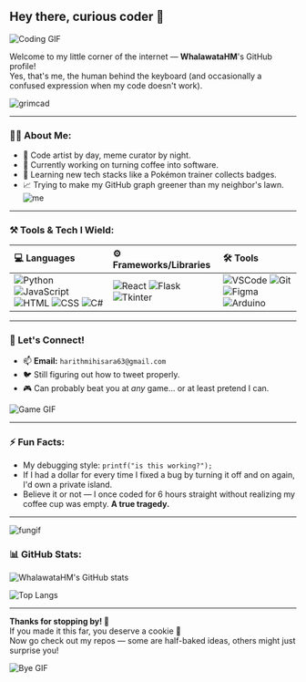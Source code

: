## Hey there, curious coder 👋
![Coding GIF](https://user-images.githubusercontent.com/74038190/225813708-98b745f2-7d22-48cf-9150-083f1b00d6c9.gif)

Welcome to my little corner of the internet — **WhalawataHM**'s GitHub profile!  
Yes, that's me, the human behind the keyboard (and occasionally a confused expression when my code doesn't work).

![grimcad](https://octodex.github.com/images/grim-repo.jpg)

---

### 🧙‍♂️ About Me:
- 🎨 Code artist by day, meme curator by night.
- 🔭 Currently working on turning coffee into software.
- 🌱 Learning new tech stacks like a Pokémon trainer collects badges.
- 📈 Trying to make my GitHub graph greener than my neighbor's lawn.
  ![me](https://octodex.github.com/suftocat/)
---

### ⚒️ Tools & Tech I Wield:

| 💻 Languages | ⚙️ Frameworks/Libraries | 🛠️ Tools |
|:-------------|:--------------------------|:---------|
| ![Python](https://img.shields.io/badge/Python-3776AB?style=for-the-badge&logo=python&logoColor=white) ![JavaScript](https://img.shields.io/badge/JavaScript-F7DF1E?style=for-the-badge&logo=javascript&logoColor=black) ![HTML](https://img.shields.io/badge/HTML5-E34F26?style=for-the-badge&logo=html5&logoColor=white) ![CSS](https://img.shields.io/badge/CSS3-1572B6?style=for-the-badge&logo=css3&logoColor=white) ![C#](https://img.shields.io/badge/C%23-239120?style=for-the-badge&logo=c-sharp&logoColor=white) | ![React](https://img.shields.io/badge/React-20232A?style=for-the-badge&logo=react&logoColor=61DAFB) ![Flask](https://img.shields.io/badge/Flask-000000?style=for-the-badge&logo=flask&logoColor=white) ![Tkinter](https://img.shields.io/badge/Tkinter-FF9E0F?style=for-the-badge&logo=python&logoColor=white) | ![VSCode](https://img.shields.io/badge/VS_Code-007ACC?style=for-the-badge&logo=visual-studio-code&logoColor=white) ![Git](https://img.shields.io/badge/Git-F05032?style=for-the-badge&logo=git&logoColor=white) ![Figma](https://img.shields.io/badge/Figma-F24E1E?style=for-the-badge&logo=figma&logoColor=white) ![Arduino](https://img.shields.io/badge/Arduino-00979D?style=for-the-badge&logo=arduino&logoColor=white) |

---

### 🤝 Let's Connect!

- 📫 **Email:** `harithmihisara63@gmail.com`
- 🐦 Still figuring out how to tweet properly.
- 🎮 Can probably beat you at *any* game... or at least pretend I can.

![Game GIF](https://i.gifer.com/T9aF.gif)

---

### ⚡ Fun Facts:
- My debugging style: `printf("is this working?");`
- If I had a dollar for every time I fixed a bug by turning it off and on again, I'd own a private island.
- Believe it or not — I once coded for 6 hours straight without realizing my coffee cup was empty. **A true tragedy.**

---
![fungif](https://user-images.githubusercontent.com/74038190/235224431-e8c8c12e-6826-47f1-89fb-2ddad83b3abf.gif)
### 📊 GitHub Stats:

![WhalawataHM's GitHub stats](https://github-readme-stats.vercel.app/api?username=WhalawataHM&show_icons=true&theme=tokyonight)

![Top Langs](https://github-readme-stats.vercel.app/api/top-langs/?username=WhalawataHM&layout=compact&theme=tokyonight)

---

**Thanks for stopping by! 👋**  
If you made it this far, you deserve a cookie 🍪  
Now go check out my repos — some are half-baked ideas, others might just surprise you!

![Bye GIF](https://i.gifer.com/XwI4.gif)
